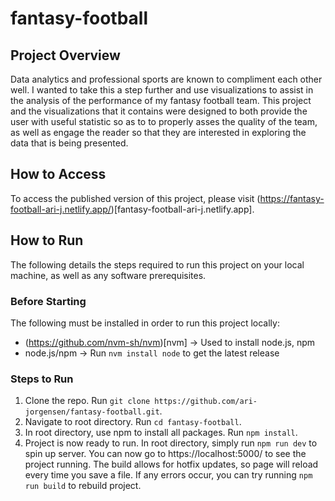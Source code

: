 # fantasy-football

## Project Overview
Data analytics and professional sports are known to compliment each other well. I wanted to take this a step further and use visualizations to assist in the 
analysis of the performance of my fantasy football team. This project and the visualizations that it contains were designed to both provide the user with 
useful statistic so as to to properly asses the quality of the team, as well as engage the reader so that they are interested in exploring the data that is being 
presented.

## How to Access
To access the published version of this project, please visit (https://fantasy-football-ari-j.netlify.app/)[fantasy-football-ari-j.netlify.app].

## How to Run
The following details the steps required to run this project on your local machine, as well as any software prerequisites.

### Before Starting
The following must be installed in order to run this project locally:
* (https://github.com/nvm-sh/nvm)[nvm] -> Used to install node.js, npm
* node.js/npm -> Run `nvm install node` to get the latest release

### Steps to Run
1. Clone the repo. Run `git clone https://github.com/ari-jorgensen/fantasy-football.git`.
2. Navigate to root directory. Run `cd fantasy-football`.
3. In root directory, use npm to install all packages. Run `npm install`.
4. Project is now ready to run. In root directory, simply run `npm run dev` to spin up server. You can now go to https://localhost:5000/ to see the project running.
The build allows for hotfix updates, so page will reload every time you save a file. If any errors occur, you can try running `npm run build` to rebuild project.

